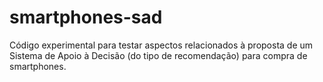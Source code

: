 # smartphones-sad

Código experimental para testar aspectos relacionados à proposta de um Sistema de Apoio à Decisão (do tipo de recomendação) para compra de smartphones.
